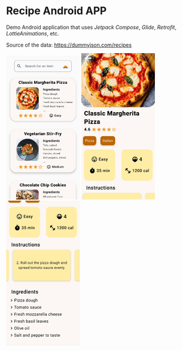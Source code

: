 # Recipe Android APP

Demo Android application that uses *Jetpack Compose*, *Glide*, *Retrofit*, *LottieAnimations*, etc.

Source of the data: https://dummyjson.com/recipes

<p float="left">
  <img src="./resources/list.png" width="200" />
  <img src="./resources/details1.png" width="200" /> 
  <img src="./resources/details2.png" width="200" />
</p>